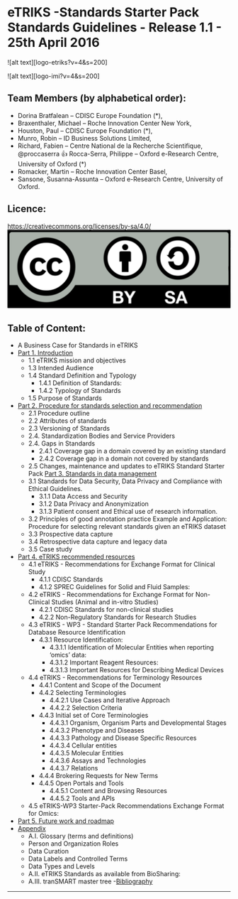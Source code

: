 

# eTRIKS -Standards Starter Pack Standards Guidelines - Release 1.1 - 25th April 2016

![alt text][logo-etriks?v=4&s=200]

![alt text][logo-imi?v=4&s=200]


## Team Members (by alphabetical order):

  - Dorina Bratfalean – CDISC Europe Foundation (*),
  - Braxenthaler, Michael – Roche Innovation Center New York,
  - Houston, Paul – CDISC Europe Foundation (*),
  - Munro, Robin – ID Business Solutions Limited,
  - Richard, Fabien – Centre National de la Recherche Scientifique,
 @proccaserra :+1:  Rocca-Serra, Philippe – Oxford e-Research Centre, University of Oxford (*)
  - Romacker, Martin – Roche Innovation Center Basel,
  - Sansone, Susanna-Assunta – Oxford e-Research Centre, University of Oxford.

## Licence:
https://creativecommons.org/licenses/by-sa/4.0/  ![alt text][logo-CCBYSA]
 

## Table of Content:

  - A Business Case for Standards in eTRIKS
  - [Part 1. Introduction](eSSP-Part1.md)
    - 1.1 eTRIKS mission and objectives
    - 1.3 Intended Audience
    - 1.4 Standard Definition and Typology
      - 1.4.1 Definition of Standards:
      - 1.4.2 Typology of Standards
    - 1.5 Purpose of Standards
  - [Part 2. Procedure for standards selection and recommendation](eSSP-Part2.md)
    - 2.1 Procedure outline
    - 2.2 Attributes of standards
    - 2.3 Versioning of Standards
    - 2.4. Standardization Bodies and Service Providers
    - 2.4. Gaps in Standards
      - 2.4.1 Coverage gap in a domain covered by an existing standard
      - 2.4.2 Coverage gap in a domain not covered by standards
    - 2.5 Changes, maintenance and updates to eTRIKS Standard Starter Pack
[Part 3.  Standards in data management](eSSP-Part3.md)
    - 3.1 Standards for Data Security, Data Privacy and Compliance with Ethical Guidelines.
      - 3.1.1 Data Access and Security
      - 3.1.2 Data Privacy and Anonymization
      - 3.1.3 Patient consent and Ethical use of research information.
    - 3.2 Principles of good annotation practice
Example and Application: Procedure for selecting relevant standards given an eTRIKS dataset
    - 3.3 Prospective data capture
    - 3.4 Retrospective data capture and legacy data
    - 3.5 Case study
  - [Part 4.  eTRIKS recommended resources](eSSP-Part4.md)
    - 4.1 eTRIKS - Recommendations for Exchange Format for Clinical Study
      - 4.1.1 CDISC Standards
      - 4.1.2 SPREC Guidelines for Solid and Fluid Samples:
    - 4.2 eTRIKS - Recommendations for Exchange Format for Non-Clinical Studies (Animal and in-vitro Studies)
      - 4.2.1 CDISC Standards for non-clinical studies
      - 4.2.2 Non-Regulatory Standards for Research  Studies
    - 4.3 eTRIKS - WP3 - Standard Starter Pack Recommendations for Database Resource Identification
      - 4.3.1 Resource Identification:
        - 4.3.1.1 Identification of Molecular Entities when reporting ‘omics’ data:
        - 4.3.1.2 Important Reagent Resources:
        - 4.3.1.3 Important Resources for Describing Medical Devices
    - 4.4 eTRIKS - Recommendations for Terminology Resources
      - 4.4.1 Content and Scope of the Document
      - 4.4.2 Selecting Terminologies
        - 4.4.2.1 Use Cases and Iterative Approach
        - 4.4.2.2 Selection Criteria
      - 4.4.3 Initial set of Core Terminologies
        - 4.4.3.1 Organism, Organism Parts and Developmental Stages
        - 4.4.3.2 Phenotype and Diseases
        - 4.4.3.3 Pathology and Disease Specific Resources
        - 4.4.3.4 Cellular entities
        - 4.4.3.5 Molecular Entities
        - 4.4.3.6 Assays and Technologies
        - 4.4.3.7 Relations
      - 4.4.4 Brokering Requests for New Terms
      - 4.4.5 Open Portals and Tools
        - 4.4.5.1 Content and Browsing Resources
        - 4.4.5.2 Tools and APIs
    - 4.5 eTRIKS-WP3 Starter-Pack Recommendations Exchange Format for  Omics:
  - [Part 5. Future work and roadmap](eSSP-Part5.md)
  - [Appendix](eSSP-Appendix.md)
    - A.I. Glossary (terms and definitions)
    - Person and Organization Roles
    - Data Curation
    - Data Labels and Controlled Terms
    - Data Types and Levels
    - A.II. eTRIKS Standards as available from BioSharing:
    - A.III. tranSMART master tree
  -[Bibliography]()


--------
[logo-etriks]: https://github.com/proccaserra/eTRIKS-SSP/blob/master/logos/eTRIKSlogo2.png "logo eTRIKS"
[logo-imi]: https://github.com/proccaserra/eTRIKS-SSP/blob/master/logos/IMI_Logo2014-HorizPos.png "logo IMI"
[logo-CCBYSA]: https://github.com/proccaserra/eTRIKS-SSP/blob/master/logos/CCBYSA.png "logo CCBYSA"